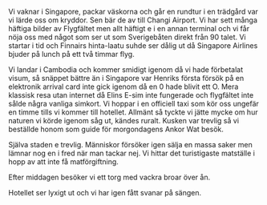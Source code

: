 Vi vaknar i Singapore, packar väskorna och
går en rundtur i en trädgård var vi lärde oss om kryddor.
Sen bär de av till Changi Airport. Vi har sett många häftiga bilder 
av Flygfältet men allt häftigt e i en annan terminal och vi får nöja oss
med något som ser ut som Sverigebåten direkt från 90 talet.
Vi startar i tid och Finnairs hinta-laatu suhde ser dålig ut då Singapore Airlines 
bjuder på lunch på ett två timmar flyg.

Vi landar i Cambodia och kommer smidigt igenom
då vi hade förbetalat visum, så snäppet bättre än i Singapore var Henriks
första försök på en elektronik arrival card inte gick igenom
då en 0 hade blivit ett O. Mera klassisk resa utan internet då Elins
E-sim inte fungerade och flygfältet inte sålde några
vanliga simkort. Vi hoppar i en officiell taxi som kör oss ungefär en timme
tills vi kommer till hotellet. Allmänt så tyckte vi jätte mycke om hur naturen vi körde igenom
såg ut, kändes ruralt. Kusken var trevlig så vi beställde honom som guide för
morgondagens Ankor Wat besök.

Själva staden e trevlig. Människor försöker igen sälja en massa saker
men lämnar nog en i fred när man tackar nej.
Vi hittar det turistigaste matställe i hopp av att inte få matförgiftning.

Efter middagen besöker vi ett torg med vackra broar
över ån.

Hotellet ser lyxigt ut och vi har igen fått svanar på sängen. 



